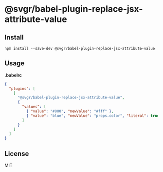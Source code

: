 # @svgr/babel-plugin-replace-jsx-attribute-value

## Install

```
npm install --save-dev @svgr/babel-plugin-replace-jsx-attribute-value
```

## Usage

**.babelrc**

```json
{
  "plugins": [
    [
      "@svgr/babel-plugin-replace-jsx-attribute-value",
      {
        "values": [
          { "value": "#000", "newValue": "#fff" },
          { "value": "blue", "newValue": "props.color", "literal": true }
        ]
      }
    ]
  ]
}
```

## License

MIT
